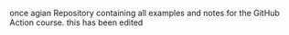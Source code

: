  once agian Repository containing all examples and notes for the GitHub Action course. this has been edited
